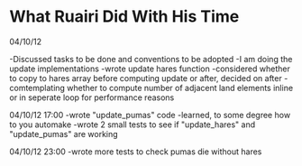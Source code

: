 What Ruairi Did With His Time
============================

04/10/12

-Discussed tasks to be done and conventions to be adopted
-I am doing the update implementations
-wrote update hares function
-considered whether to copy to hares array before computing update or after, decided on after
-comtemplating whether to compute number of adjacent land elements inline or in seperate loop for performance reasons

04/10/12 17:00
-wrote "update_pumas" code
-learned, to some degree how to you automake
-wrote 2 small tests to see if "update_hares" and "update_pumas" are working

04/10/12 23:00
-wrote more tests to check pumas die without hares
